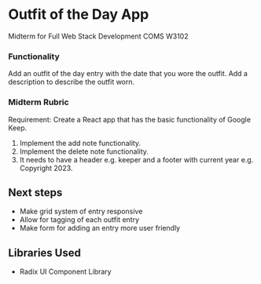 # Outfit of the Day App
Midterm for Full Web Stack Development COMS W3102

### Functionality
Add an outfit of the day entry with the date that you wore the outfit. Add a description to describe the outfit worn.

### Midterm Rubric
Requirement: Create a React app that has the basic functionality of Google Keep.

1. Implement the add note functionality.
2. Implement the delete note functionality. 
3. It needs to have a header e.g. keeper and a footer with current year e.g. Copyright 2023. 

## Next steps
 - Make grid system of entry responsive
 - Allow for tagging of each outfit entry
 - Make form for adding an entry more user friendly


## Libraries Used
- Radix UI Component Library
